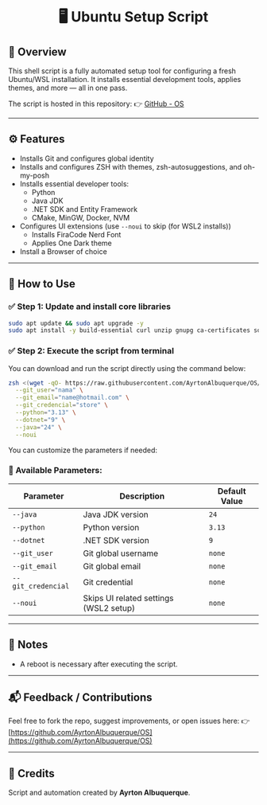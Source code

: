 <div align="center">

# 🖥️ Ubuntu Setup Script

</div>

## 📄 Overview
This shell script is a fully automated setup tool for configuring a fresh Ubuntu/WSL installation. It installs essential development tools, applies themes, and more — all in one pass.

The script is hosted in this repository:
👉 [GitHub - OS](https://github.com/AyrtonAlbuquerque/OS/blob/main/Ubuntu/setup.sh)

---

## ⚙️ Features
- Installs Git and configures global identity
- Installs and configures ZSH with themes, zsh-autosuggestions, and oh-my-posh
- Installs essential developer tools:
  - Python
  - Java JDK
  - .NET SDK and Entity Framework
  - CMake, MinGW, Docker, NVM
- Configures UI extensions (use `--noui` to skip (for WSL2 installs))
  - Installs FiraCode Nerd Font
  - Applies One Dark theme
- Install a Browser of choice

---

## 🚀 How to Use

### ✅ Step 1: Update and install core libraries

```bash
sudo apt update && sudo apt upgrade -y
sudo apt install -y build-essential curl unzip gnupg ca-certificates software-properties-common gcc g++ gdb cmake gdebi zsh
```

### ✅ Step 2: Execute the script from terminal
You can download and run the script directly using the command below:

```bash
zsh <(wget -qO- https://raw.githubusercontent.com/AyrtonAlbuquerque/OS/main/Ubuntu/setup.sh) \
  --git_user="nama" \
  --git_email="name@hotmail.com" \
  --git_credencial="store" \
  --python="3.13" \
  --dotnet="9" \
  --java="24" \
  --noui
```

You can customize the parameters if needed:

### 🧠 Available Parameters:
| Parameter         | Description                                 | Default Value               |
|-------------------|---------------------------------------------|-----------------------------|
| `--java`          | Java JDK version                            | `24`                        |
| `--python`        | Python version                              | `3.13`                      |
| `--dotnet`        | .NET SDK version                            | `9`                         |
| `--git_user`      | Git global username                         | `none`                      |
| `--git_email`     | Git global email                            | `none`                      |
| `--git_credencial`| Git credential                              | `none`                      |
| `--noui`          | Skips UI related settings (WSL2 setup)      | `none`                      |

---

## 📎 Notes
- A reboot is necessary after executing  the script.

---

## 📬 Feedback / Contributions
Feel free to fork the repo, suggest improvements, or open issues here:
👉 [https://github.com/AyrtonAlbuquerque/OS](https://github.com/AyrtonAlbuquerque/OS)

---

## 🙌 Credits
Script and automation created by **Ayrton Albuquerque**.

